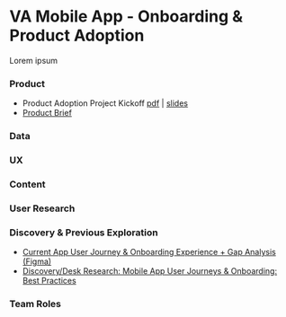 # VA Mobile App - Onboarding & Product Adoption
Lorem ipsum

### Product
* Product Adoption Project Kickoff [pdf](https://github.com/department-of-veterans-affairs/va.gov-team/blob/master/products/va-mobile-app/features/Onboarding%20%26%20Product%20Adoption/product/VA%20Mobile%20App%20-%20Product%20Adoption%20-%20Project%20Kickoff%202024.pdf)  | [slides](https://docs.google.com/presentation/d/1OzZS-9leGTi53GU_Xj2oWGOE9KZAychjjoaxtv6Y270/edit#slide=id.g25f0dea14fc_1_74) 
* [Product Brief](https://github.com/department-of-veterans-affairs/va.gov-team/blob/master/products/va-mobile-app/features/Onboarding%20%26%20Product%20Adoption/product/Product%20Brief.md)


### Data

### UX

### Content

### User Research

### Discovery & Previous Exploration
* [Current App User Journey & Onboarding Experience + Gap Analysis (Figma)](https://www.figma.com/board/oaF7dSbwnt1Ga3v6rrVsx8/Onboarding---%F0%9F%A7%AA-Discovery-%26-Research---VA-Mobile?node-id=201-2116&t=5Gt6LTzCSpndKTC7-1)
* [Discovery/Desk Research: Mobile App User Journeys & Onboarding: Best Practices](https://github.com/department-of-veterans-affairs/va.gov-team/blob/master/products/va-mobile-app/features/Onboarding%20&%20Product%20Adoption/discovery/onboarding-best-practices.md)

### Team Roles

